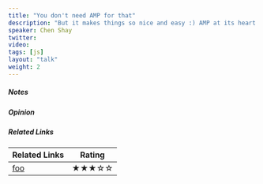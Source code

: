 ```yaml
---
title: "You don't need AMP for that"
description: "But it makes things so nice and easy :) AMP at its heart is a JavaScript library for building super fast static web pages. Being purely web tech based, we can understand how it works and take the best ideas and use them in non-AMP projects. This talk will dig into the nitty gritty details of AMP and uncover how the sausage is made so to say. We’ll talk about network concurrency, font loading, image optimizations, and this magic thing called pre-rendering. Even if you never plan to use AMP, you’ll learn new tricks that you’ll be able to use to speed up your next project!"
speaker: Chen Shay
twitter: 
video:
tags: [js]
layout: "talk"
weight: 2
---
```


<article id="1">

##### Notes

</article>

<article id="2">

##### Opinion

</article>

<article id="3">

##### Related Links

Related Links | Rating
--- | ---
[foo](https://foo) | ★★★☆☆

</article>